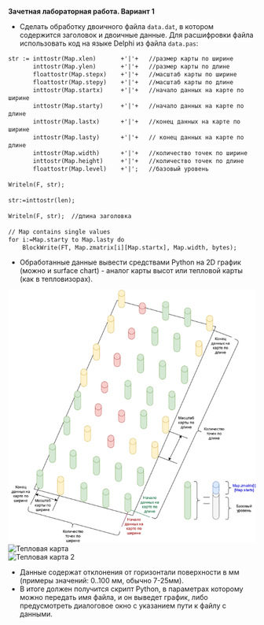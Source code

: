 **Зачетная лабораторная работа. Вариант 1**  
- Cделать обработку двоичного файла `data.dat`, в котором содержится заголовок и двоичные данные.  Для расшифровки файла использовать код на языке Delphi из файла `data.pas`:
  
```delphi
str := inttostr(Map.xlen)       +'|'+   //размер карты по ширине
       inttostr(Map.ylen)       +'|'+   //размер карты по длине
       floattostr(Map.stepx)    +'|'+   //масштаб карты по ширине
       floattostr(Map.stepy)    +'|'+   //масштаб карты по длине
       inttostr(Map.startx)     +'|'+   //начало данных на карте по ширине
       inttostr(Map.starty)     +'|'+   //начало данных на карте по длине
       inttostr(Map.lastx)      +'|'+   //конец данных на карте по ширине
       inttostr(Map.lasty)      +'|'+   // конец данных на карте по длине
       inttostr(Map.width)      +'|'+   //количество точек по ширине
       inttostr(Map.height)     +'|'+   //количество точек по длине
       floattostr(Map.level)    +'|';   //базовый уровень
       
Writeln(F, str);

str:=inttostr(len);

Writeln(F, str);  //длина заголовка

// Map contains single values
for i:=Map.starty to Map.lasty do
    BlockWrite(FT, Map.zmatrix[i][Map.startx], Map.width, bytes);
```
- Обработанные данные вывести средствами Python на 2D график (можно и surface chart) - аналог карты высот или тепловой карты (как в тепловизорах). 
  
![Карта высот](../Pictures/ЛБ06.01.%20Карта%20высот.png)  
![Тепловая карта](ЛБ06.02.%20Тепловая%20карта.png)  
![Тепловая карта 2](ЛБ06.03.%20Тепловая%20карта%202.png)  
- Данные содержат отклонения от горизонтали поверхности в мм (примеры значений: 0..100 мм, обычно 7-25мм).
- В итоге должен получится скрипт Python, в параметрах которому можно передать имя файла, и он выведет график, либо предусмотреть диалоговое окно с указанием пути к файлу с данными.
